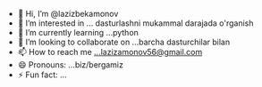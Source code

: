 - 👋 Hi, I’m @lazizbekamonov
- 👀 I’m interested in ... dasturlashni mukammal darajada o'rganish
- 🌱 I’m currently learning ...python
- 💞️ I’m looking to collaborate on ...barcha dasturchilar bilan
- 📫 How to reach me ...lazizamonov56@gmail.com
- 😄 Pronouns: ...biz/bergamiz
- ⚡ Fun fact: ...

<!---
lazizbekamonov/lazizbekamonov is a ✨ special ✨ repository because its `README.md` (this file) appears on your GitHub profile.
You can click the Preview link to take a look at your changes.
--->
